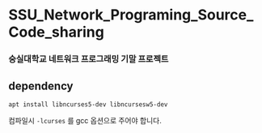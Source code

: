 # SSU_Network_Programing_Source_Code_sharing


### 숭실대학교 네트워크 프로그래밍 기말 프로젝트

## dependency 

    apt install libncurses5-dev libncursesw5-dev
컴파일시    `-lcurses` 를 gcc 옵션으로 주어야 합니다.